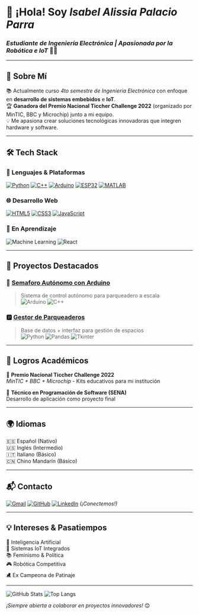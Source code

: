 # 👋 ¡Hola! Soy *Isabel Alissia Palacio Parra* 
### *Estudiante de Ingeniería Electrónica | Apasionada por la Robótica e IoT* 🤖🌐

---

## 🚀 **Sobre Mí**

📚 Actualmente curso *4to semestre de Ingeniería Electrónica* con enfoque en **desarrollo de sistemas embebidos** e **IoT**.  
🏆 **Ganadora del Premio Nacional Ticcher Challenge 2022** (organizado por MinTIC, BBC y Microchip) junto a mi equipo.  
💡 Me apasiona crear soluciones tecnológicas innovadoras que integren hardware y software.

---

## 🛠 **Tech Stack**

### 🔧 **Lenguajes & Plataformas**
[![Python](https://img.shields.io/badge/Python-3776AB?style=for-the-badge&logo=python&logoColor=white)](https://www.python.org/)
[![C++](https://img.shields.io/badge/C++-00599C?style=for-the-badge&logo=cplusplus&logoColor=white)](https://isocpp.org/)
[![Arduino](https://img.shields.io/badge/Arduino-00979D?style=for-the-badge&logo=arduino&logoColor=white)](https://www.arduino.cc/)
[![ESP32](https://img.shields.io/badge/ESP32-00A0E3?style=for-the-badge&logo=esp32&logoColor=white)](https://www.espressif.com/)
[![MATLAB](https://img.shields.io/badge/-MATLAB-FFCC00?style=for-the-badge&logo=mathworks&logoColor=black)](https://www.mathworks.com/)

### 🌐 **Desarrollo Web**
[![HTML5](https://img.shields.io/badge/HTML5-E34F26?style=for-the-badge&logo=html5&logoColor=white)](https://developer.mozilla.org/es/docs/Web/HTML)
[![CSS3](https://img.shields.io/badge/CSS3-1572B6?style=for-the-badge&logo=css3&logoColor=white)](https://developer.mozilla.org/es/docs/Web/CSS)
[![JavaScript](https://img.shields.io/badge/JavaScript-F7DF1E?style=for-the-badge&logo=javascript&logoColor=black)](https://developer.mozilla.org/es/docs/Web/JavaScript)

### 🧠 **En Aprendizaje**
![Machine Learning](https://img.shields.io/badge/-Machine%20Learning-FF6F00?style=for-the-badge&logo=tensorflow)
![React](https://img.shields.io/badge/-React-61DAFB?style=for-the-badge&logo=react)

---

## 🌟 **Proyectos Destacados**

### 🚦 [Semaforo Autónomo con Arduino](https://github.com/ixam97503/semaforo-autonomo)
> Sistema de control autónomo para parqueadero a escala  
> ![Arduino](https://img.shields.io/badge/-Arduino_IDE-00979D?style=flat) ![C++](https://img.shields.io/badge/-C++-00599C?style=flat)

### 🅿️ [Gestor de Parqueaderos](https://github.com/ixam97503/bd-parking)
> Base de datos + interfaz para gestión de espacios  
> ![Python](https://img.shields.io/badge/-Python-3776AB?style=flat) ![Pandas](https://img.shields.io/badge/-Pandas-150458?style=flat) ![Tkinter](https://img.shields.io/badge/-Tkinter-3776AB?style=flat)

---

## 📜 **Logros Académicos**

🏅 **Premio Nacional Ticcher Challenge 2022**  
*MinTIC + BBC + Microchip* - Kits educativos para mi institución  

📜 **Técnico en Programación de Software (SENA)**  
Desarrollo de aplicación como proyecto final  

---

## 🌍 **Idiomas**

🇪🇸 Español (Nativo)  
🇺🇸 Inglés (Intermedio)  
🇮🇹 Italiano (Básico)  
🇨🇳 Chino Mandarín (Básico)

---

## 📬 **Contacto**

[![Gmail](https://img.shields.io/badge/-profesionalisabelpalacio@gmail.com-D14836?style=flat&logo=gmail&logoColor=white)](mailto:profesionalisabelpalacio@gmail.com)
[![GitHub](https://img.shields.io/badge/-@ixam97503-181717?style=flat&logo=github)](https://github.com/ixam97503)
[![LinkedIn](https://img.shields.io/badge/-LinkedIn-0A66C2?style=flat&logo=linkedin)]([ENLACE-LINKEDIN-AQUÍ]) *(¡Conectemos!)*

---

## 💡 **Intereses & Pasatiempos**

🤖 Inteligencia Artificial  
📡 Sistemas IoT Integrados  
📚 Feminismo & Política  
🎮 Robótica Competitiva  
⛸️ Ex Campeona de Patinaje

---

![GitHub Stats](https://github-readme-stats.vercel.app/api?username=ixam97503&show_icons=true&theme=radical)
![Top Langs](https://github-readme-stats.vercel.app/api/top-langs/?username=ixam97503&layout=compact&theme=radical)

*¡Siempre abierta a colaborar en proyectos innovadores!* 😊
